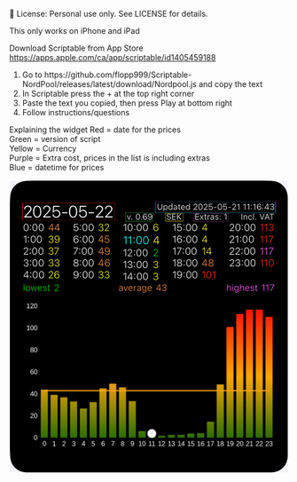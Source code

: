 📄 License: Personal use only. See LICENSE for details.

This only works on iPhone and iPad

Download Scriptable from App Store
https://apps.apple.com/ca/app/scriptable/id1405459188

<ol>
<li>Go to https://github.com/flopp999/Scriptable-NordPool/releases/latest/download/Nordpool.js and copy the text</li>
<li>In Scriptable press the + at the top right corner</li>
<li>Paste the text you copied, then press Play at bottom right</li>
<li>Follow instructions/questions</li>
</ol>

Explaining the widget
Red = date for the prices  
Green = version of script  
Yellow = Currency  
Purple = Extra cost, prices in the list is including extras  
Blue = datetime for prices  

![plot](Scriptable-NordPool.png)
